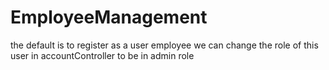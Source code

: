# EmployeeManagement
the default is to register as a user employee
we can change the role of this user in accountController to be in admin role 
